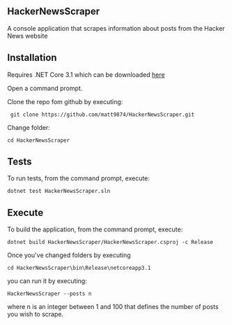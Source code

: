 ## HackerNewsScraper
A console application that scrapes information about posts from the Hacker News website

## Installation
Requires .NET Core 3.1 which can be downloaded [here](https://dotnet.microsoft.com/download/dotnet-core/3.1)

Open a command prompt.

Clone the repo fom github by executing:

	 git clone https://github.com/matt9874/HackerNewsScraper.git
Change folder:

	cd HackerNewsScraper

## Tests
To run tests, from the command prompt, execute:

	dotnet test HackerNewsScraper.sln

## Execute
To build the application, from the command prompt, execute:

	dotnet build HackerNewsScraper/HackerNewsScraper.csproj -c Release

Once you've changed folders by executing

	cd HackerNewsScraper\bin\Release\netcoreapp3.1
you can run it by executing:

	HackerNewsScraper --posts n
where n is an integer between 1 and 100 that defines the number of posts you wish to scrape. 
